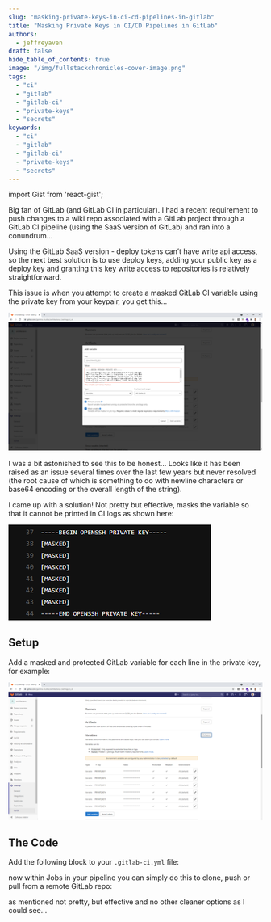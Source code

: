 ```yaml
---
slug: "masking-private-keys-in-ci-cd-pipelines-in-gitlab"
title: "Masking Private Keys in CI/CD Pipelines in GitLab"
authors:	
  - jeffreyaven
draft: false
hide_table_of_contents: true
image: "/img/fullstackchronicles-cover-image.png"
tags: 
  - "ci"
  - "gitlab"
  - "gitlab-ci"
  - "private-keys"
  - "secrets"
keywords:	
  - "ci"
  - "gitlab"
  - "gitlab-ci"
  - "private-keys"
  - "secrets"
---
```


import Gist from 'react-gist';

Big fan of GitLab (and GitLab CI in particular). I had a recent requirement to push changes to a wiki repo associated with a GitLab project through a GitLab CI pipeline (using the SaaS version of GitLab) and ran into a conundrum…

Using the GitLab SaaS version - deploy tokens can’t have write api access, so the next best solution is to use deploy keys, adding your public key as a deploy key and granting this key write access to repositories is relatively straightforward.

This issue is when you attempt to create a masked GitLab CI variable using the private key from your keypair, you get this…

[![](images/masked-variable.png)](images/masked-variable.png)

I was a bit astonished to see this to be honest… Looks like it has been raised as an issue several times over the last few years but never resolved (the root cause of which is something to do with newline characters or base64 encoding or the overall length of the string).

I came up with a solution! Not pretty but effective, masks the variable so that it cannot be printed in CI logs as shown here:

[![](images/ci-ssh-key.png)](images/ci-ssh-key.png)

## Setup

Add a masked and protected GitLab variable for each line in the private key, for example:

[![](images/masked-vars.png)](images/masked-vars.png)

## The Code

Add the following block to your `.gitlab-ci.yml` file:

<Gist id="b5260f14ecc0bf0d080c80297d0b475c" 
/>

now within Jobs in your pipeline you can simply do this to clone, push or pull from a remote GitLab repo:

<Gist id="c96e211544f7cb4ef3ca4e90dc8e36e3" 
/>

as mentioned not pretty, but effective and no other cleaner options as I could see…
